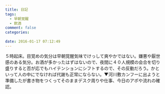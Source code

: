 ```yaml
---
title: 日記
tags:
  - 早朝覚醒
  - 飲酒
comment: false
categories:
   
date: 2016-01-17 07:12:49
---
```


５時起床。目覚めの気分は早朝覚醒気味でけっして爽やかではない。嫌悪や厭世感のある気分。お酒が多かったはずはないので、夜間に４０人規模の会合を切り盛りすると否が応でもハイテンションにシフトするので、その反動だろう。かといって人の中にでなければ代謝も正常にならない。▼河川敷カンフーに出ようと準備したが書き物をつくってそのままデスク周りや仕事、今日のアポや流れの確認。